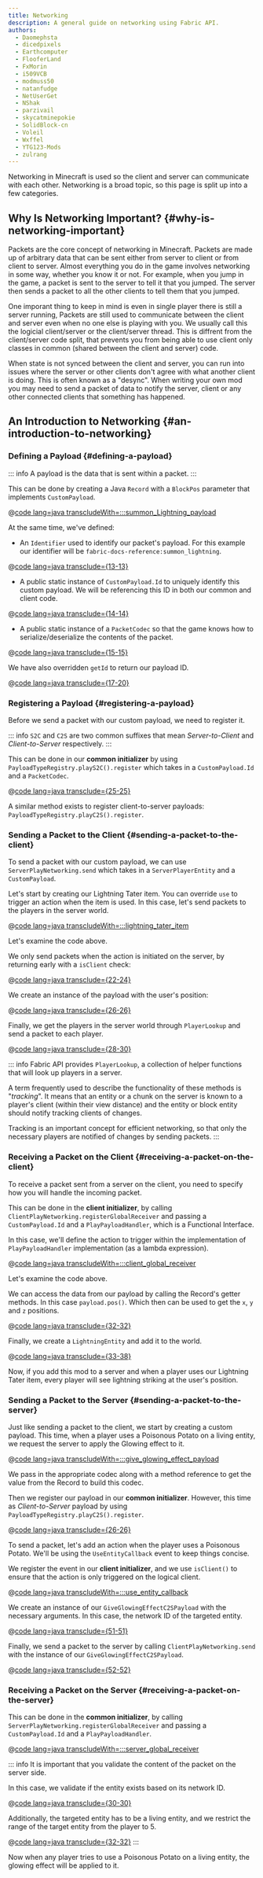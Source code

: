 ```yaml
---
title: Networking
description: A general guide on networking using Fabric API.
authors:
  - Daomephsta
  - dicedpixels
  - Earthcomputer
  - FlooferLand
  - FxMorin
  - i509VCB
  - modmuss50
  - natanfudge
  - NetUserGet
  - NShak
  - parzivail
  - skycatminepokie
  - SolidBlock-cn
  - Voleil
  - Wxffel
  - YTG123-Mods
  - zulrang
---
```


Networking in Minecraft is used so the client and server can communicate with each other. Networking is a broad topic,
so this page is split up into a few categories.

## Why Is Networking Important? {#why-is-networking-important}

Packets are the core concept of networking in Minecraft. Packets are made up of arbitrary data that can be sent either from
server to client or from client to server. Almost everything you do in the game involves networking in some way, whether
you know it or not. For example, when you jump in the game, a packet is sent to the server to tell it that you jumped. The server then
sends a packet to all the other clients to tell them that you jumped.

One imporant thing to keep in mind is even in single player there is still a server running, Packets are still used to communicate between
the client and server even when no one else is playing with you. We usually call this the logicial client/server or the client/server thread.
This is diffrent from the client/server code split, that prevents you from being able to use client only classes in common (shared between
the client and server) code.

When state is not synced between the client and server, you can run into issues where the server or other clients don't agree with what another
client is doing. This is often known as a "desync". When writing your own mod you may need to send a packet of data to notify the server,
client or any other connected clients that something has happened.

## An Introduction to Networking {#an-introduction-to-networking}

### Defining a Payload {#defining-a-payload}

::: info
A payload is the data that is sent within a packet.
:::

This can be done by creating a Java `Record` with a `BlockPos` parameter that implements `CustomPayload`.

@[code lang=java transcludeWith=:::summon_Lightning_payload](@/reference/latest/src/main/java/com/example/docs/networking/basic/SummonLightningS2CPayload.java)

At the same time, we've defined:

- An `Identifier` used to identify our packet's payload. For this example our identifier will be
  `fabric-docs-reference:summon_lightning`.

@[code lang=java transclude={13-13}](@/reference/latest/src/main/java/com/example/docs/networking/basic/SummonLightningS2CPayload.java)

- A public static instance of `CustomPayload.Id` to uniquely identify this custom payload. We will be referencing this
  ID in both our common and client code.

@[code lang=java transclude={14-14}](@/reference/latest/src/main/java/com/example/docs/networking/basic/SummonLightningS2CPayload.java)

- A public static instance of a `PacketCodec` so that the game knows how to serialize/deserialize the contents of the
  packet.

@[code lang=java transclude={15-15}](@/reference/latest/src/main/java/com/example/docs/networking/basic/SummonLightningS2CPayload.java)

We have also overridden `getId` to return our payload ID.

@[code lang=java transclude={17-20}](@/reference/latest/src/main/java/com/example/docs/networking/basic/SummonLightningS2CPayload.java)

### Registering a Payload {#registering-a-payload}

Before we send a packet with our custom payload, we need to register it.

::: info
`S2C` and `C2S` are two common suffixes that mean _Server-to-Client_ and _Client-to-Server_ respectively.
:::

This can be done in our **common initializer** by using `PayloadTypeRegistry.playS2C().register` which takes in a
`CustomPayload.Id` and a `PacketCodec`.

@[code lang=java transclude={25-25}](@/reference/latest/src/main/java/com/example/docs/networking/basic/FabricDocsReferenceNetworkingBasic.java)

A similar method exists to register client-to-server payloads: `PayloadTypeRegistry.playC2S().register`.

### Sending a Packet to the Client {#sending-a-packet-to-the-client}

To send a packet with our custom payload, we can use `ServerPlayNetworking.send` which takes in a `ServerPlayerEntity`
and a `CustomPayload`.

Let's start by creating our Lightning Tater item. You can override `use` to trigger an action when the item is used.
In this case, let's send packets to the players in the server world.

@[code lang=java transcludeWith=:::lightning_tater_item](@/reference/latest/src/main/java/com/example/docs/networking/basic/LightningTaterItem.java)

Let's examine the code above.

We only send packets when the action is initiated on the server, by returning early with a `isClient` check:

@[code lang=java transclude={22-24}](@/reference/latest/src/main/java/com/example/docs/networking/basic/LightningTaterItem.java)

We create an instance of the payload with the user's position:

@[code lang=java transclude={26-26}](@/reference/latest/src/main/java/com/example/docs/networking/basic/LightningTaterItem.java)

Finally, we get the players in the server world through `PlayerLookup` and send a packet to each player.

@[code lang=java transclude={28-30}](@/reference/latest/src/main/java/com/example/docs/networking/basic/LightningTaterItem.java)

::: info
Fabric API provides `PlayerLookup`, a collection of helper functions that will look up players in a server.

A term frequently used to describe the functionality of these methods is "_tracking_". It means that an entity or a
chunk
on the server is known to a player's client (within their view distance) and the entity or block entity should notify
tracking clients of changes.

Tracking is an important concept for efficient networking, so that only the necessary players are notified of changes by
sending packets.
:::

### Receiving a Packet on the Client {#receiving-a-packet-on-the-client}

To receive a packet sent from a server on the client, you need to specify how you will handle the incoming packet.

This can be done in the **client initializer**, by calling `ClientPlayNetworking.registerGlobalReceiver` and passing a
`CustomPayload.Id` and a `PlayPayloadHandler`, which is a Functional Interface.

In this case, we'll define the action to trigger within the implementation of `PlayPayloadHandler` implementation (as a
lambda expression).

@[code lang=java transcludeWith=:::client_global_receiver](@/reference/latest/src/client/java/com/example/docs/network/basic/FabricDocsReferenceNetworkingBasicClient.java)

Let's examine the code above.

We can access the data from our payload by calling the Record's getter methods. In this case `payload.pos()`. Which then
can be used to get the `x`, `y` and `z` positions.

@[code lang=java transclude={32-32}](@/reference/latest/src/client/java/com/example/docs/network/basic/FabricDocsReferenceNetworkingBasicClient.java)

Finally, we create a `LightningEntity` and add it to the world.

@[code lang=java transclude={33-38}](@/reference/latest/src/client/java/com/example/docs/network/basic/FabricDocsReferenceNetworkingBasicClient.java)

Now, if you add this mod to a server and when a player uses our Lightning Tater item, every player will see lightning
striking at the user's position.

<VideoPlayer src="/assets/develop/networking/summon-lightning.webm" title="Summon lightning using Lightning Tater" />

### Sending a Packet to the Server {#sending-a-packet-to-the-server}

Just like sending a packet to the client, we start by creating a custom payload. This time, when a player uses a
Poisonous Potato on a living entity, we request the server to apply the Glowing effect to it.

@[code lang=java transcludeWith=:::give_glowing_effect_payload](@/reference/latest/src/main/java/com/example/docs/networking/basic/GiveGlowingEffectC2SPayload.java)

We pass in the appropriate codec along with a method reference to get the value from the Record to build this codec.

Then we register our payload in our **common initializer**. However, this time as _Client-to-Server_ payload by using
`PayloadTypeRegistry.playC2S().register`.

@[code lang=java transclude={26-26}](@/reference/latest/src/main/java/com/example/docs/networking/basic/FabricDocsReferenceNetworkingBasic.java)

To send a packet, let's add an action when the player uses a Poisonous Potato. We'll be using the `UseEntityCallback`
event to
keep things concise.

We register the event in our **client initializer**, and we use `isClient()` to ensure that the action is only triggered
on the logical client.

@[code lang=java transcludeWith=:::use_entity_callback](@/reference/latest/src/client/java/com/example/docs/network/basic/FabricDocsReferenceNetworkingBasicClient.java)

We create an instance of our `GiveGlowingEffectC2SPayload` with the necessary arguments. In this case, the network ID
of
the targeted entity.

@[code lang=java transclude={51-51}](@/reference/latest/src/client/java/com/example/docs/network/basic/FabricDocsReferenceNetworkingBasicClient.java)

Finally, we send a packet to the server by calling `ClientPlayNetworking.send` with the instance of our
`GiveGlowingEffectC2SPayload`.

@[code lang=java transclude={52-52}](@/reference/latest/src/client/java/com/example/docs/network/basic/FabricDocsReferenceNetworkingBasicClient.java)

### Receiving a Packet on the Server {#receiving-a-packet-on-the-server}

This can be done in the **common initializer**, by calling `ServerPlayNetworking.registerGlobalReceiver` and passing a
`CustomPayload.Id` and a `PlayPayloadHandler`.

@[code lang=java transcludeWith=:::server_global_receiver](@/reference/latest/src/main/java/com/example/docs/networking/basic/FabricDocsReferenceNetworkingBasic.java)

::: info
It is important that you validate the content of the packet on the server side.

In this case, we validate if the entity exists based on its network ID.

@[code lang=java transclude={30-30}](@/reference/latest/src/main/java/com/example/docs/networking/basic/FabricDocsReferenceNetworkingBasic.java)

Additionally, the targeted entity has to be a living entity, and we restrict the range of the target entity from the
player to 5.

@[code lang=java transclude={32-32}](@/reference/latest/src/main/java/com/example/docs/networking/basic/FabricDocsReferenceNetworkingBasic.java)
:::

Now when any player tries to use a Poisonous Potato on a living entity, the glowing effect will be applied to it.

<VideoPlayer src="/assets/develop/networking/use-poisonous-potato.webm" title="Glowing effect is applied when a Poisonous Potato is used on a living entity." />
